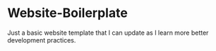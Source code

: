 # Website-Boilerplate
Just a basic website template that I can update as I learn more better development practices.
